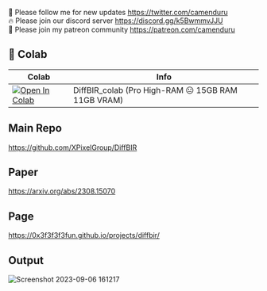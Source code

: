 🐣 Please follow me for new updates https://twitter.com/camenduru <br />
🔥 Please join our discord server https://discord.gg/k5BwmmvJJU <br />
🥳 Please join my patreon community https://patreon.com/camenduru <br />

## 🦒 Colab

| Colab | Info
| --- | --- |
[![Open In Colab](https://colab.research.google.com/assets/colab-badge.svg)](https://colab.research.google.com/github/camenduru/DiffBIR-colab/blob/main/DiffBIR_colab.ipynb) | DiffBIR_colab (Pro High-RAM 😐 15GB RAM 11GB VRAM)

## Main Repo
https://github.com/XPixelGroup/DiffBIR

## Paper
https://arxiv.org/abs/2308.15070

## Page
https://0x3f3f3f3fun.github.io/projects/diffbir/

## Output
![Screenshot 2023-09-06 161217](https://github.com/camenduru/DiffBIR-colab/assets/54370274/5291b63a-5511-4d1b-b369-265c94534eee)

